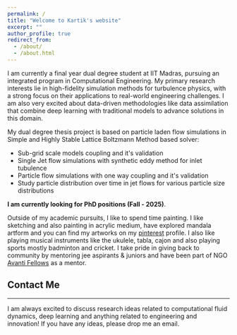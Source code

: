 ```yaml
---
permalink: /
title: "Welcome to Kartik's website"
excerpt: ""
author_profile: true
redirect_from:
  - /about/
  - /about.html
---
```


I am currently a final year dual degree student at IIT Madras, pursuing an integrated program in Computational Engineering. My primary research interests lie in high-fidelity simulation methods for turbulence physics, with a strong focus on their applications to real-world engineering challenges. I am also very excited about data-driven methodologies like data assimilation that combine deep learning with traditional models to advance solutions in this domain.



My dual degree thesis project is based on particle laden flow simulations in Simple and Highly Stable Lattice Boltzmann Method based solver:

- Sub-grid scale models coupling and it's validation
- Single Jet flow simulations with synthetic eddy method for inlet tubulence
- Particle flow simulations with one way coupling and it's validation
- Study particle distribution over time in jet flows for various particle size distributions

**I am currently looking for PhD positions (Fall - 2025)**.


Outside of my academic pursuits, I like to spend time painting. I like sketching and also painting in acrylic medium, have explored mandala artform and you can find my artworks on my [pinterest](https://pin.it/2c8Ym5D8z) profile.
I also like playing musical instruments like the ukulele, tabla, cajon and also playing sports mostly badminton and cricket. I take pride in giving back to community by mentoring jee aspirants & juniors and have been part of NGO [Avanti Fellows](https://www.avantifellows.org/) as a mentor. 

## Contact Me

---

I am always excited to discuss research ideas related to computational fluid dynamics, deep learning and anything related to engineering and innovation! If you have any ideas, please drop me an email.

<!---
<script type="text/javascript" id="clustrmaps" src="//cdn.clustrmaps.com/map_v2.js?cl=0e1633&w=150&t=tt&d=vuy8oJHmtOg7LUHtjdY1k-B5CjSIsQ-mzVNm9KPAL0M&co=0b4975&cmo=3acc3a&cmn=ff5353&ct=cdd4d9"></script>
-->
